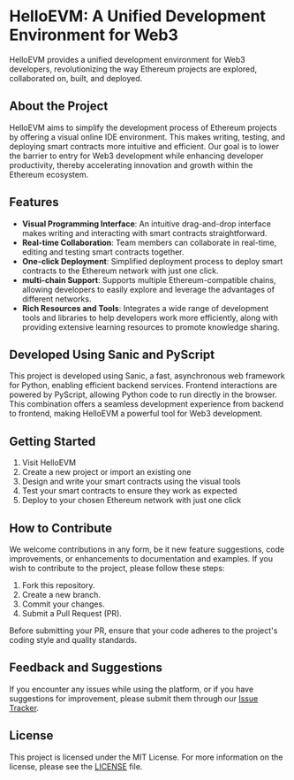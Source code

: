 # HelloEVM: A Unified Development Environment for Web3
HelloEVM provides a unified development environment for Web3 developers, revolutionizing the way Ethereum projects are explored, collaborated on, built, and deployed.


## About the Project
HelloEVM aims to simplify the development process of Ethereum projects by offering a visual online IDE environment. This makes writing, testing, and deploying smart contracts more intuitive and efficient. Our goal is to lower the barrier to entry for Web3 development while enhancing developer productivity, thereby accelerating innovation and growth within the Ethereum ecosystem.


## Features
- **Visual Programming Interface**: An intuitive drag-and-drop interface makes writing and interacting with smart contracts straightforward.
- **Real-time Collaboration**: Team members can collaborate in real-time, editing and testing smart contracts together.
- **One-click Deployment**: Simplified deployment process to deploy smart contracts to the Ethereum network with just one click.
- **multi-chain Support**: Supports multiple Ethereum-compatible chains, allowing developers to easily explore and leverage the advantages of different networks.
- **Rich Resources and Tools**: Integrates a wide range of development tools and libraries to help developers work more efficiently, along with providing extensive learning resources to promote knowledge sharing.


## Developed Using Sanic and PyScript
This project is developed using Sanic, a fast, asynchronous web framework for Python, enabling efficient backend services. Frontend interactions are powered by PyScript, allowing Python code to run directly in the browser. This combination offers a seamless development experience from backend to frontend, making HelloEVM a powerful tool for Web3 development.


## Getting Started
1. Visit HelloEVM
2. Create a new project or import an existing one
3. Design and write your smart contracts using the visual tools
4. Test your smart contracts to ensure they work as expected
5. Deploy to your chosen Ethereum network with just one click


## How to Contribute
We welcome contributions in any form, be it new feature suggestions, code improvements, or enhancements to documentation and examples. If you wish to contribute to the project, please follow these steps:

1. Fork this repository.
2. Create a new branch.
3. Commit your changes.
4. Submit a Pull Request (PR).

Before submitting your PR, ensure that your code adheres to the project's coding style and quality standards.


## Feedback and Suggestions
If you encounter any issues while using the platform, or if you have suggestions for improvement, please submit them through our [Issue Tracker](https://github.com/0x0077/hello-evm/issues).


## License
This project is licensed under the MIT License. For more information on the license, please see the [LICENSE](./LICENSE) file.